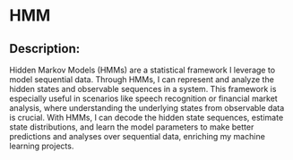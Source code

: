 # HMM

## Description:

Hidden Markov Models (HMMs) are a statistical framework I leverage to model sequential data. Through HMMs, I can represent and analyze the hidden states and observable sequences in a system. This framework is especially useful in scenarios like speech recognition or financial market analysis, where understanding the underlying states from observable data is crucial. With HMMs, I can decode the hidden state sequences, estimate state distributions, and learn the model parameters to make better predictions and analyses over sequential data, enriching my machine learning projects.
